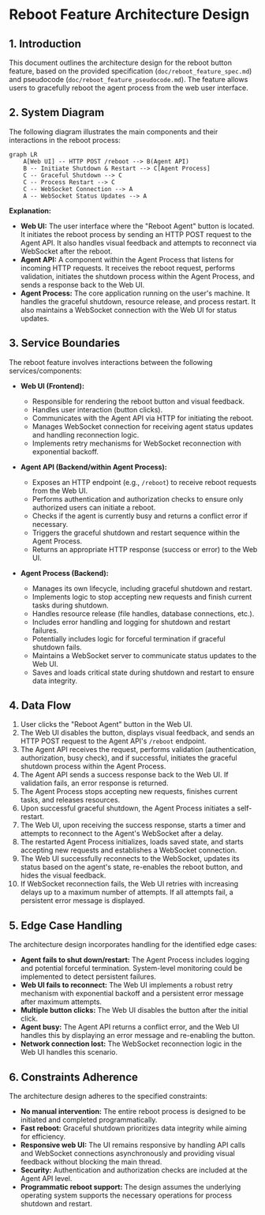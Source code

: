 # Reboot Feature Architecture Design

## 1. Introduction

This document outlines the architecture design for the reboot button feature, based on the provided specification (`doc/reboot_feature_spec.md`) and pseudocode (`doc/reboot_feature_pseudocode.md`). The feature allows users to gracefully reboot the agent process from the web user interface.

## 2. System Diagram

The following diagram illustrates the main components and their interactions in the reboot process:

```mermaid
graph LR
    A[Web UI] -- HTTP POST /reboot --> B(Agent API)
    B -- Initiate Shutdown & Restart --> C[Agent Process]
    C -- Graceful Shutdown --> C
    C -- Process Restart --> C
    C -- WebSocket Connection --> A
    A -- WebSocket Status Updates --> A
```

**Explanation:**

*   **Web UI:** The user interface where the "Reboot Agent" button is located. It initiates the reboot process by sending an HTTP POST request to the Agent API. It also handles visual feedback and attempts to reconnect via WebSocket after the reboot.
*   **Agent API:** A component within the Agent Process that listens for incoming HTTP requests. It receives the reboot request, performs validation, initiates the shutdown process within the Agent Process, and sends a response back to the Web UI.
*   **Agent Process:** The core application running on the user's machine. It handles the graceful shutdown, resource release, and process restart. It also maintains a WebSocket connection with the Web UI for status updates.

## 3. Service Boundaries

The reboot feature involves interactions between the following services/components:

*   **Web UI (Frontend):**
    *   Responsible for rendering the reboot button and visual feedback.
    *   Handles user interaction (button clicks).
    *   Communicates with the Agent API via HTTP for initiating the reboot.
    *   Manages WebSocket connection for receiving agent status updates and handling reconnection logic.
    *   Implements retry mechanisms for WebSocket reconnection with exponential backoff.

*   **Agent API (Backend/within Agent Process):**
    *   Exposes an HTTP endpoint (e.g., `/reboot`) to receive reboot requests from the Web UI.
    *   Performs authentication and authorization checks to ensure only authorized users can initiate a reboot.
    *   Checks if the agent is currently busy and returns a conflict error if necessary.
    *   Triggers the graceful shutdown and restart sequence within the Agent Process.
    *   Returns an appropriate HTTP response (success or error) to the Web UI.

*   **Agent Process (Backend):**
    *   Manages its own lifecycle, including graceful shutdown and restart.
    *   Implements logic to stop accepting new requests and finish current tasks during shutdown.
    *   Handles resource release (file handles, database connections, etc.).
    *   Includes error handling and logging for shutdown and restart failures.
    *   Potentially includes logic for forceful termination if graceful shutdown fails.
    *   Maintains a WebSocket server to communicate status updates to the Web UI.
    *   Saves and loads critical state during shutdown and restart to ensure data integrity.

## 4. Data Flow

1.  User clicks the "Reboot Agent" button in the Web UI.
2.  The Web UI disables the button, displays visual feedback, and sends an HTTP POST request to the Agent API's `/reboot` endpoint.
3.  The Agent API receives the request, performs validation (authentication, authorization, busy check), and if successful, initiates the graceful shutdown process within the Agent Process.
4.  The Agent API sends a success response back to the Web UI. If validation fails, an error response is returned.
5.  The Agent Process stops accepting new requests, finishes current tasks, and releases resources.
6.  Upon successful graceful shutdown, the Agent Process initiates a self-restart.
7.  The Web UI, upon receiving the success response, starts a timer and attempts to reconnect to the Agent's WebSocket after a delay.
8.  The restarted Agent Process initializes, loads saved state, and starts accepting new requests and establishes a WebSocket connection.
9.  The Web UI successfully reconnects to the WebSocket, updates its status based on the agent's state, re-enables the reboot button, and hides the visual feedback.
10. If WebSocket reconnection fails, the Web UI retries with increasing delays up to a maximum number of attempts. If all attempts fail, a persistent error message is displayed.

## 5. Edge Case Handling

The architecture design incorporates handling for the identified edge cases:

*   **Agent fails to shut down/restart:** The Agent Process includes logging and potential forceful termination. System-level monitoring could be implemented to detect persistent failures.
*   **Web UI fails to reconnect:** The Web UI implements a robust retry mechanism with exponential backoff and a persistent error message after maximum attempts.
*   **Multiple button clicks:** The Web UI disables the button after the initial click.
*   **Agent busy:** The Agent API returns a conflict error, and the Web UI handles this by displaying an error message and re-enabling the button.
*   **Network connection lost:** The WebSocket reconnection logic in the Web UI handles this scenario.

## 6. Constraints Adherence

The architecture design adheres to the specified constraints:

*   **No manual intervention:** The entire reboot process is designed to be initiated and completed programmatically.
*   **Fast reboot:** Graceful shutdown prioritizes data integrity while aiming for efficiency.
*   **Responsive web UI:** The UI remains responsive by handling API calls and WebSocket connections asynchronously and providing visual feedback without blocking the main thread.
*   **Security:** Authentication and authorization checks are included at the Agent API level.
*   **Programmatic reboot support:** The design assumes the underlying operating system supports the necessary operations for process shutdown and restart.